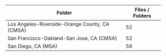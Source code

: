 | Folder                                         |   Files / Folders |
|------------------------------------------------|-------------------|
| Los Angeles-Riverside-Orange County, CA (CMSA) |                52 |
| San Francisco-Oakland-San Jose, CA (CMSA)      |                52 |
| San Diego, CA (MSA)                            |                56 |